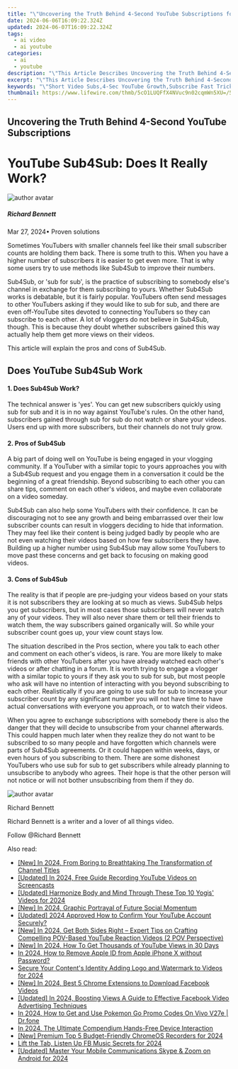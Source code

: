 ```yaml
---
title: "\"Uncovering the Truth Behind 4-Second YouTube Subscriptions for 2024\""
date: 2024-06-06T16:09:22.324Z
updated: 2024-06-07T16:09:22.324Z
tags:
  - ai video
  - ai youtube
categories:
  - ai
  - youtube
description: "\"This Article Describes Uncovering the Truth Behind 4-Second YouTube Subscriptions for 2024\""
excerpt: "\"This Article Describes Uncovering the Truth Behind 4-Second YouTube Subscriptions for 2024\""
keywords: "\"Short Video Subs,4-Sec YouTube Growth,Subscribe Fast Tricks,Unlocking View Count,Quick Subscription Strategies,Boosting YouTube Followers,Effective Subscriptions\""
thumbnail: https://www.lifewire.com/thmb/5cO1LUQFfX4NVuc9n02cqmWn5XU=/540x405/filters:no_upscale():max_bytes(150000):strip_icc()/windows10wifinetwork-5c66ba284cedfd00014aa385.jpg
---
```


## Uncovering the Truth Behind 4-Second YouTube Subscriptions

# YouTube Sub4Sub: Does It Really Work?

![author avatar](https://images.wondershare.com/filmora/article-images/richard-bennett.jpg)

##### Richard Bennett

 Mar 27, 2024• Proven solutions

 Sometimes YouTubers with smaller channels feel like their small subscriber counts are holding them back. There is some truth to this. When you have a higher number of subscribers it is easier to get even more. That is why some users try to use methods like Sub4Sub to improve their numbers.

 Sub4Sub, or 'sub for sub', is the practice of subscribing to somebody else's channel in exchange for them subscribing to yours. Whether Sub4Sub works is debatable, but it is fairly popular. YouTubers often send messages to other YouTubers asking if they would like to sub for sub, and there are even off-YouTube sites devoted to connecting YouTubers so they can subscribe to each other. A lot of vloggers do not believe in Sub4Sub, though. This is because they doubt whether subscribers gained this way actually help them get more views on their videos.

 This article will explain the pros and cons of Sub4Sub.

## Does YouTube Sub4Sub Work

#### 1\. Does Sub4Sub Work?

 The technical answer is 'yes'. You can get new subscribers quickly using sub for sub and it is in no way against YouTube's rules. On the other hand, subscribers gained through sub for sub do not watch or share your videos. Users end up with more subscribers, but their channels do not truly grow.

#### 2\. Pros of Sub4Sub

 A big part of doing well on YouTube is being engaged in your vlogging community. If a YouTuber with a similar topic to yours approaches you with a Sub4Sub request and you engage them in a conversation it could be the beginning of a great friendship. Beyond subscribing to each other you can share tips, comment on each other's videos, and maybe even collaborate on a video someday.

 Sub4Sub can also help some YouTubers with their confidence. It can be discouraging not to see any growth and being embarrassed over their low subscriber counts can result in vloggers deciding to hide that information. They may feel like their content is being judged badly by people who are not even watching their videos based on how few subscribers they have. Building up a higher number using Sub4Sub may allow some YouTubers to move past these concerns and get back to focusing on making good videos.

#### 3\. Cons of Sub4Sub

 The reality is that if people are pre-judging your videos based on your stats it is not subscribers they are looking at so much as views. Sub4Sub helps you get subscribers, but in most cases those subscribers will never watch any of your videos. They will also never share them or tell their friends to watch them, the way subscribers gained organically will. So while your subscriber count goes up, your view count stays low.

 The situation described in the Pros section, where you talk to each other and comment on each other's videos, is rare. You are more likely to make friends with other YouTubers after you have already watched each other's videos or after chatting in a forum. It is worth trying to engage a vlogger with a similar topic to yours if they ask you to sub for sub, but most people who ask will have no intention of interacting with you beyond subscribing to each other. Realistically if you are going to use sub for sub to increase your subscriber count by any significant number you will not have time to have actual conversations with everyone you approach, or to watch their videos.

 When you agree to exchange subscriptions with somebody there is also the danger that they will decide to unsubscribe from your channel afterwards. This could happen much later when they realize they do not want to be subscribed to so many people and have forgotten which channels were parts of Sub4Sub agreements. Or it could happen within weeks, days, or even hours of you subscribing to them. There are some dishonest YouTubers who use sub for sub to get subscribers while already planning to unsubscribe to anybody who agrees. Their hope is that the other person will not notice or will not bother unsubscribing from them if they do.

![author avatar](https://images.wondershare.com/filmora/article-images/richard-bennett.jpg)

Richard Bennett

Richard Bennett is a writer and a lover of all things video.

Follow @Richard Bennett

<span class="atpl-alsoreadstyle">Also read:</span>
<div><ul>
<li><a href="https://eaxpv-info.techidaily.com/new-in-2024-from-boring-to-breathtaking-the-transformation-of-channel-titles/"><u>[New] In 2024, From Boring to Breathtaking  The Transformation of Channel Titles</u></a></li>
<li><a href="https://eaxpv-info.techidaily.com/updated-in-2024-free-guide-recording-youtube-videos-on-screencasts/"><u>[Updated] In 2024, Free Guide  Recording YouTube Videos on Screencasts</u></a></li>
<li><a href="https://eaxpv-info.techidaily.com/updated-harmonize-body-and-mind-through-these-top-10-yogis-videos-for-2024/"><u>[Updated] Harmonize Body and Mind Through These Top 10 Yogis' Videos for 2024</u></a></li>
<li><a href="https://eaxpv-info.techidaily.com/new-in-2024-graphic-portrayal-of-future-social-momentum/"><u>[New] In 2024, Graphic Portrayal of Future Social Momentum</u></a></li>
<li><a href="https://eaxpv-info.techidaily.com/updated-2024-approved-how-to-confirm-your-youtube-account-securely/"><u>[Updated] 2024 Approved  How to Confirm Your YouTube Account Securely?</u></a></li>
<li><a href="https://eaxpv-info.techidaily.com/new-in-2024-get-both-sides-right-expert-tips-on-crafting-compelling-pov-based-youtube-reaction-videos-2-pov-perspective/"><u>[New] In 2024, Get Both Sides Right – Expert Tips on Crafting Compelling POV-Based YouTube Reaction Videos (2 POV Perspective)</u></a></li>
<li><a href="https://eaxpv-info.techidaily.com/new-in-2024-how-to-get-thousands-of-youtube-views-in-30-days/"><u>[New] In 2024, How To Get Thousands of YouTube Views in 30 Days</u></a></li>
<li><a href="https://apple-account.techidaily.com/in-2024-how-to-remove-apple-id-from-apple-iphone-x-without-password-by-drfone-ios/"><u>In 2024, How to Remove Apple ID from Apple iPhone X without Password?</u></a></li>
<li><a href="https://facebook-video-footage.techidaily.com/secure-your-contents-identity-adding-logo-and-watermark-to-videos-for-2024/"><u>Secure Your Content's Identity  Adding Logo and Watermark to Videos for 2024</u></a></li>
<li><a href="https://facebook-video-content.techidaily.com/new-in-2024-best-5-chrome-extensions-to-download-facebook-videos/"><u>[New] In 2024, Best 5 Chrome Extensions to Download Facebook Videos</u></a></li>
<li><a href="https://facebook-video-content.techidaily.com/updated-in-2024-boosting-views-a-guide-to-effective-facebook-video-advertising-techniques/"><u>[Updated] In 2024, Boosting Views  A Guide to Effective Facebook Video Advertising Techniques</u></a></li>
<li><a href="https://change-location.techidaily.com/in-2024-how-to-get-and-use-pokemon-go-promo-codes-on-vivo-v27e-drfone-by-drfone-virtual-android/"><u>In 2024, How to Get and Use Pokemon Go Promo Codes On Vivo V27e | Dr.fone</u></a></li>
<li><a href="https://some-skills.techidaily.com/in-2024-the-ultimate-compendium-hands-free-device-interaction/"><u>In 2024, The Ultimate Compendium  Hands-Free Device Interaction</u></a></li>
<li><a href="https://screen-sharing-recording.techidaily.com/new-premium-top-5-budget-friendly-chromeos-recorders-for-2024/"><u>[New] Premium Top 5 Budget-Friendly ChromeOS Recorders for 2024</u></a></li>
<li><a href="https://facebook-clips.techidaily.com/lift-the-tab-listen-up-fb-music-secrets-for-2024/"><u>Lift the Tab, Listen Up  FB Music Secrets for 2024</u></a></li>
<li><a href="https://screen-capture.techidaily.com/updated-master-your-mobile-communications-skype-and-zoom-on-android-for-2024/"><u>[Updated] Master Your Mobile Communications  Skype & Zoom on Android for 2024</u></a></li>
</ul></div>

<ins class="adsbygoogle"
      style="display:block"
      data-ad-client="ca-pub-7571918770474297"
      data-ad-slot="8358498916"
      data-ad-format="auto"
      data-full-width-responsive="true"></ins>
